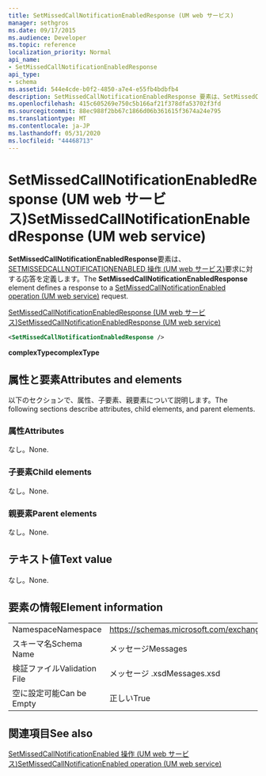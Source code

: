 ```yaml
---
title: SetMissedCallNotificationEnabledResponse (UM web サービス)
manager: sethgros
ms.date: 09/17/2015
ms.audience: Developer
ms.topic: reference
localization_priority: Normal
api_name:
- SetMissedCallNotificationEnabledResponse
api_type:
- schema
ms.assetid: 544e4cde-b0f2-4850-a7e4-e55fb4bdbfb4
description: SetMissedCallNotificationEnabledResponse 要素は、SetMissedCallNotificationEnabled 操作 (UM web サービス) 要求に対する応答を定義します。
ms.openlocfilehash: 415c605269e750c5b166af21f378dfa53702f3fd
ms.sourcegitcommit: 88ec988f2bb67c1866d06b361615f3674a24e795
ms.translationtype: MT
ms.contentlocale: ja-JP
ms.lasthandoff: 05/31/2020
ms.locfileid: "44468713"
---
```

# <a name="setmissedcallnotificationenabledresponse-um-web-service"></a><span data-ttu-id="5f6ac-103">SetMissedCallNotificationEnabledResponse (UM web サービス)</span><span class="sxs-lookup"><span data-stu-id="5f6ac-103">SetMissedCallNotificationEnabledResponse (UM web service)</span></span>

<span data-ttu-id="5f6ac-104">**SetMissedCallNotificationEnabledResponse**要素は、 [SETMISSEDCALLNOTIFICATIONENABLED 操作 (UM web サービス)](setmissedcallnotificationenabled-operation-um-web-service.md)要求に対する応答を定義します。</span><span class="sxs-lookup"><span data-stu-id="5f6ac-104">The **SetMissedCallNotificationEnabledResponse** element defines a response to a [SetMissedCallNotificationEnabled operation (UM web service)](setmissedcallnotificationenabled-operation-um-web-service.md) request.</span></span> 
  
[<span data-ttu-id="5f6ac-105">SetMissedCallNotificationEnabledResponse (UM web サービス)</span><span class="sxs-lookup"><span data-stu-id="5f6ac-105">SetMissedCallNotificationEnabledResponse (UM web service)</span></span>](setmissedcallnotificationenabledresponse-um-web-service.md)
  
```xml
<SetMissedCallNotificationEnabledResponse />
```

 <span data-ttu-id="5f6ac-106">**complexType**</span><span class="sxs-lookup"><span data-stu-id="5f6ac-106">**complexType**</span></span>
## <a name="attributes-and-elements"></a><span data-ttu-id="5f6ac-107">属性と要素</span><span class="sxs-lookup"><span data-stu-id="5f6ac-107">Attributes and elements</span></span>

<span data-ttu-id="5f6ac-108">以下のセクションで、属性、子要素、親要素について説明します。</span><span class="sxs-lookup"><span data-stu-id="5f6ac-108">The following sections describe attributes, child elements, and parent elements.</span></span>
  
### <a name="attributes"></a><span data-ttu-id="5f6ac-109">属性</span><span class="sxs-lookup"><span data-stu-id="5f6ac-109">Attributes</span></span>

<span data-ttu-id="5f6ac-110">なし。</span><span class="sxs-lookup"><span data-stu-id="5f6ac-110">None.</span></span>
  
### <a name="child-elements"></a><span data-ttu-id="5f6ac-111">子要素</span><span class="sxs-lookup"><span data-stu-id="5f6ac-111">Child elements</span></span>

<span data-ttu-id="5f6ac-112">なし。</span><span class="sxs-lookup"><span data-stu-id="5f6ac-112">None.</span></span>
  
### <a name="parent-elements"></a><span data-ttu-id="5f6ac-113">親要素</span><span class="sxs-lookup"><span data-stu-id="5f6ac-113">Parent elements</span></span>

<span data-ttu-id="5f6ac-114">なし。</span><span class="sxs-lookup"><span data-stu-id="5f6ac-114">None.</span></span>
  
## <a name="text-value"></a><span data-ttu-id="5f6ac-115">テキスト値</span><span class="sxs-lookup"><span data-stu-id="5f6ac-115">Text value</span></span>

<span data-ttu-id="5f6ac-116">なし。</span><span class="sxs-lookup"><span data-stu-id="5f6ac-116">None.</span></span>
  
## <a name="element-information"></a><span data-ttu-id="5f6ac-117">要素の情報</span><span class="sxs-lookup"><span data-stu-id="5f6ac-117">Element information</span></span>

|||
|:-----|:-----|
|<span data-ttu-id="5f6ac-118">Namespace</span><span class="sxs-lookup"><span data-stu-id="5f6ac-118">Namespace</span></span>  <br/> |https://schemas.microsoft.com/exchange/services/2006/messages  <br/> |
|<span data-ttu-id="5f6ac-119">スキーマ名</span><span class="sxs-lookup"><span data-stu-id="5f6ac-119">Schema Name</span></span>  <br/> |<span data-ttu-id="5f6ac-120">メッセージ</span><span class="sxs-lookup"><span data-stu-id="5f6ac-120">Messages</span></span>  <br/> |
|<span data-ttu-id="5f6ac-121">検証ファイル</span><span class="sxs-lookup"><span data-stu-id="5f6ac-121">Validation File</span></span>  <br/> |<span data-ttu-id="5f6ac-122">メッセージ .xsd</span><span class="sxs-lookup"><span data-stu-id="5f6ac-122">Messages.xsd</span></span>  <br/> |
|<span data-ttu-id="5f6ac-123">空に設定可能</span><span class="sxs-lookup"><span data-stu-id="5f6ac-123">Can be Empty</span></span>  <br/> |<span data-ttu-id="5f6ac-124">正しい</span><span class="sxs-lookup"><span data-stu-id="5f6ac-124">True</span></span>  <br/> |
   
## <a name="see-also"></a><span data-ttu-id="5f6ac-125">関連項目</span><span class="sxs-lookup"><span data-stu-id="5f6ac-125">See also</span></span>



[<span data-ttu-id="5f6ac-126">SetMissedCallNotificationEnabled 操作 (UM web サービス)</span><span class="sxs-lookup"><span data-stu-id="5f6ac-126">SetMissedCallNotificationEnabled operation (UM web service)</span></span>](setmissedcallnotificationenabled-operation-um-web-service.md)

